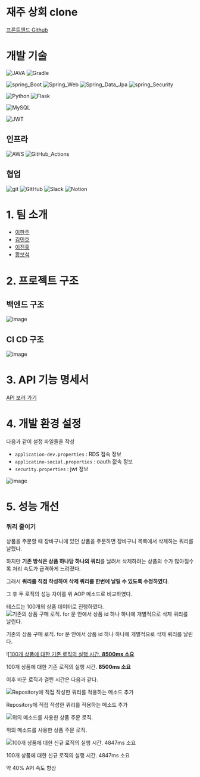 # 재주 상회 clone

[프론트엔드 Github](https://github.com/AnSuebin/FE-CloneCode)

# 개발 기술
![JAVA](https://img.shields.io/badge/JAVA_17-blue?style=flat&logo=OpenJDK&logoColor=000000)
![Gradle](https://img.shields.io/badge/Gradle_7.6-02303A.svg?style=Plastic&logo=Gradle&logoColor=white)

![spring_Boot](https://img.shields.io/badge/spring_Boot_2.7.7-%236DB33F.svg?style=Plastic&logo=SpringBoot&logoColor=white)
![Spring_Web](https://img.shields.io/badge/Spring_Web-%236DB33F.svg?style=Plastic&logo=spring&logoColor=white)
![Spring_Data_Jpa](https://img.shields.io/badge/Spring_Data_Jpa-%236DB33F.svg?style=Plastic&logo=spring&logoColor=white)
![spring_Security](https://img.shields.io/badge/spring_Security-%236DB33F.svg?style=Plastic&logo=springsecurity&logoColor=white)

![Python](https://img.shields.io/badge/-python%203.8-%233776AB?logo=python&logoColor=white)
![Flask](https://img.shields.io/badge/-Flask-%23000000?logo=flask&logoColor=white)

![MySQL](https://img.shields.io/badge/MySQL%208-%234479A1?logo=mysql&logoColor=white)

![JWT](https://img.shields.io/badge/JWT-black?style=Plastic&logo=JSON%20web%20tokens)

## 인프라
![AWS](https://img.shields.io/badge/EC2,RDS-%23FF9900.svg?style=Plastic&logo=amazon-aws&logoColor=white)
![GitHub_Actions](https://img.shields.io/badge/GitHub_Actions-blue.svg?style=Plastic&logo=GitHubActions&logoColor=white)

## 협업
![git](https://img.shields.io/badge/git-F05032?style=flat&logo=Git&logoColor=white)
![GitHub](https://img.shields.io/badge/github-%23121011.svg?style=Plastic&logo=github&logoColor=white)
![Slack](https://img.shields.io/badge/Slack-4A154B?style=Plastic&logo=slack&logoColor=white)
![Notion](https://img.shields.io/badge/Notion-000000?style=Plastic&logo=Notion&logoColor=white)


# 1. 팀 소개
- [이한주](https://github.com/yanJuicy)
- [김민호](https://github.com/minokim1080)
- [이진홍](https://github.com/sooni2)
- [황보석](https://github.com/seok6086)

# 2. 프로젝트 구조
## 백엔드 구조
![image](https://user-images.githubusercontent.com/43159295/209940959-39f92181-cb07-427f-b9e5-0e0cd211cb19.png)


## CI CD 구조
![image](https://user-images.githubusercontent.com/43159295/209932854-ff7fe326-884a-4fe0-a68d-46abc2847a42.png)


# 3. API 기능 명세서
[API 보러 가기]([https://www.notion.so/API-c56b95a68f76461eaeb8e49b6a4d1b96](https://caring-pin-8ac.notion.site/API-114dcca716cf81799098c91328c78510?pvs=4))

# 4. 개발 환경 설정
다음과 같이 설정 파일들을 작성
- `application-dev.properties` : RDS 접속 정보
- `applicatino-social.properties` : oauth 젒속 정보
- `security.properties` : jwt 정보

![image](https://user-images.githubusercontent.com/43159295/209933083-70c24436-7fd7-441c-8cda-d870f200ccb3.png)

# 5. 성능 개선

### 쿼리 줄이기
상품을 주문할 때 장바구니에 있던 상품을 주문하면 장바구니 목록에서 삭제하는 쿼리를 날렸다.

하지만 **기존 방식은 상품 하나당 하나의 쿼리**를 날려서 삭제하려는 상품의 수가 많아질수록 처리 속도가 급격하게 느려졌다.

그래서 **쿼리를 직접 작성하여 삭제 쿼리를 한번에 날릴 수 있도록 수정하였다**.

그 후 두 로직의 성능 차이를 위 AOP 메소드로 비교하였다.

테스트는 100개의 상품 데이터로 진행하였다.
![기존의 상품 구매 로직. for 문 안에서 상품 id 하나 하나에 개별적으로 삭제 쿼리를 날린다.](https://user-images.githubusercontent.com/43159295/209958696-be283c62-9e55-4b8f-a964-95c4089cc148.png)

기존의 상품 구매 로직. for 문 안에서 상품 id 하나 하나에 개별적으로 삭제 쿼리를 날린다.

![[100개 상품에 대한 기존 로직의 실행 시간. **8500ms 소요**](https://user-images.githubusercontent.com/43159295/209958806-4bd89d9c-7569-4469-9ab0-a25bc2bb68a1.png)

100개 상품에 대한 기존 로직의 실행 시간. **8500ms 소요**

이후 바꾼 로직과 걸린 시간은 다음과 같다.

![Repository에 직접 작성한 쿼리를 적용하는 메소드 추가](https://user-images.githubusercontent.com/43159295/209958856-b481abcb-92f4-47ca-b01e-b2067115d3bc.png)

Repository에 직접 작성한 쿼리를 적용하는 메소드 추가

![위의 메소드를 사용한 상품 주문 로직. ](https://user-images.githubusercontent.com/43159295/209958896-0e06418a-dd2c-4917-8749-3edac82e98af.png)

위의 메소드를 사용한 상품 주문 로직.

![100개 상품에 대한 신규 로직의 실행 시간. 4847ms 소요](https://user-images.githubusercontent.com/43159295/209958935-d3b49e2c-53c2-483e-a9a9-d316abe9565a.png)

100개 상품에 대한 신규 로직의 실행 시간. 4847ms 소요

약 40% API 속도 향상

